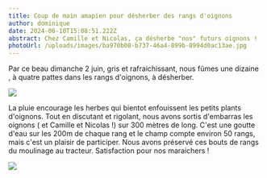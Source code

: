 ```yaml
---
title: Coup de main amapien pour désherber des rangs d'oignons
author: dominique
date: 2024-06-10T15:08:51.222Z
abstract: Chez Camille et Nicolas, ça désherbe "nos" futurs oignons !
photoUrl: /uploads/images/ba970b08-b737-46a4-899b-8994d0ac13ae.jpg
---
```

Par ce beau dimanche 2 juin, gris et rafraichissant, nous fûmes une dizaine , à quatre pattes dans les rangs d'oignons, à désherber. 

![](/uploads/610666be-c1c8-42b8-a7dd-dd7b83e2d4cc.jpg)

La pluie encourage les herbes qui bientot enfouissent les petits plants d'oignons. Tout en discutant et rigolant, nous avons sortis d'embarras les oignons ( et Camille et Nicolas !) sur 300 mètres de long. C'est une goutte d'eau sur les 200m de chaque rang et le champ compte environ 50 rangs, mais c'est un plaisir de participer. Nous avons préservé ces bouts de rangs du moulinage au tracteur. Satisfaction pour nos maraichers !

![](/uploads/ec0ee7dc-0ee5-4222-bab6-bb71b5a88360.jpg)

![]()